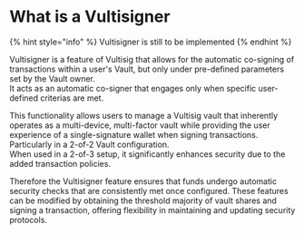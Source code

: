 # What is a Vultisigner

{% hint style="info" %}
Vultisigner is still to be implemented
{% endhint %}

Vultisigner is a feature of Vultisig that allows for the automatic co-signing of transactions within a user's Vault, but only under pre-defined parameters set by the Vault owner. \
It acts as an automatic co-signer that engages only when specific user-defined criterias are met.

This functionality allows users to manage a Vultisig vault that inherently operates as a multi-device, multi-factor vault while providing the user experience of a single-signature wallet when signing transactions. Particularly in a 2-of-2 Vault configuration. \
When used in a 2-of-3 setup, it significantly enhances security due to the added transaction policies.&#x20;

Therefore the Vultisigner feature ensures that funds undergo automatic security checks that are consistently met once configured. These features can be modified by obtaining the threshold majority of vault shares and signing a transaction, offering flexibility in maintaining and updating security protocols.
